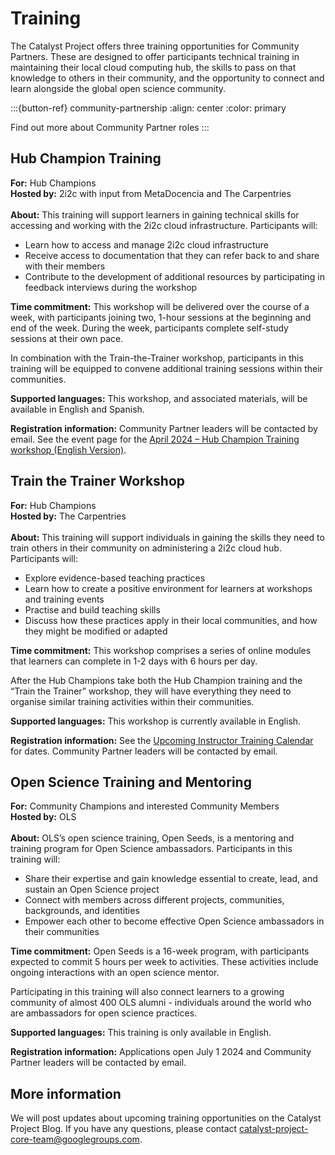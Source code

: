 # Training

The Catalyst Project offers three training opportunities for Community Partners. These are designed to offer participants technical training in maintaining their local cloud computing hub, the skills to pass on that knowledge to others in their community, and the opportunity to connect and learn alongside the global open science community.


:::{button-ref} community-partnership
:align: center
:color: primary

Find out more about Community Partner roles
:::

## Hub Champion Training

**For:** Hub Champions \
**Hosted by:** 2i2c with input from MetaDocencia and The Carpentries \
\
**About:** This training will support learners in gaining technical skills for accessing and working with the 2i2c cloud infrastructure. Participants will: 
- Learn how to access and manage 2i2c cloud infrastructure
- Receive access to documentation that they can refer back to and share with their members
- Contribute to the development of additional resources by participating in feedback interviews during the workshop

**Time commitment:** This workshop will be delivered over the course of a week, with participants joining two, 1-hour sessions at the beginning and end of the week. During the week, participants complete self-study sessions at their own pace. 

In combination with the Train-the-Trainer workshop, participants in this training will be equipped to convene additional training sessions within their communities. 

**Supported languages:** This workshop, and associated materials, will be available in English and Spanish. 

**Registration information:** Community Partner leaders will be contacted by email. See the event page for the [April 2024 – Hub Champion Training workshop (English Version)](blog/2024-04-hub-champion-training).

## Train the Trainer Workshop

**For:** Hub Champions \
**Hosted by:** The Carpentries \
\
**About:** This training will support individuals in gaining the skills they need to train others in their community on administering a 2i2c cloud hub. Participants will: 
- Explore evidence-based teaching practices
- Learn how to create a positive environment for learners at workshops and training events
- Practise and build teaching skills
- Discuss how these practices apply in their local communities, and how they might be modified or adapted

**Time commitment:** This workshop comprises a series of online modules that learners can complete in 1-2 days with 6 hours per day. 

After the Hub Champions take both the Hub Champion training and the “Train the Trainer” workshop, they will have everything they need to organise similar training activities within their communities.

**Supported languages:** This workshop is currently available in English. 

**Registration information:** See the [Upcoming Instructor Training Calendar](https://carpentries.github.io/instructor-training/training_calendar#upcoming-instructor-training) for dates. Community Partner leaders will be contacted by email.

## Open Science Training and Mentoring

**For:** Community Champions and interested Community Members \
**Hosted by:** OLS \
\
**About:** OLS’s open science training, Open Seeds, is a mentoring and training program for Open Science ambassadors. Participants in this training will: 
- Share their expertise and gain knowledge essential to create, lead, and sustain an Open Science project
- Connect with members across different projects, communities, backgrounds, and identities
- Empower each other to become effective Open Science ambassadors in their communities

**Time commitment:** Open Seeds is a 16-week program, with participants expected to commit 5 hours per week to activities. These activities include ongoing interactions with an open science mentor. 

Participating in this training will also connect learners to a growing community of almost 400 OLS alumni - individuals around the world who are ambassadors for open science practices. 

**Supported languages:** This training is only available in English. 

**Registration information:** Applications open July 1 2024 and Community Partner leaders will be contacted by email.

## More information

We will post updates about upcoming training opportunities on the Catalyst Project Blog. If you have any questions, please contact [catalyst-project-core-team@googlegroups.com](mailto:catalyst-project-core-team@googlegroups.com).